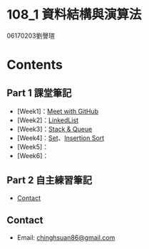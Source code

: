 # 108_1 資料結構與演算法
06170203劉謦瑄
# Contents
## Part 1 課堂筆記
* [Week1]：[Meet with GitHub](https://github.com/chinghsuan/class_exercises/tree/master/week1)
* [Week2]：[LinkedList](#LinkedList)
* [Week3]：[Stack & Queue](#Stack_&_Queue)
* [Week4]：[Set](#Set)、[Insertion Sort](#Insertion_Sort)
* [Week5]：
* [Week6]：
## Part 2 自主練習筆記

* [Contact](#Contact)

## Contact
- Email: chinghsuan86@gmail.com
